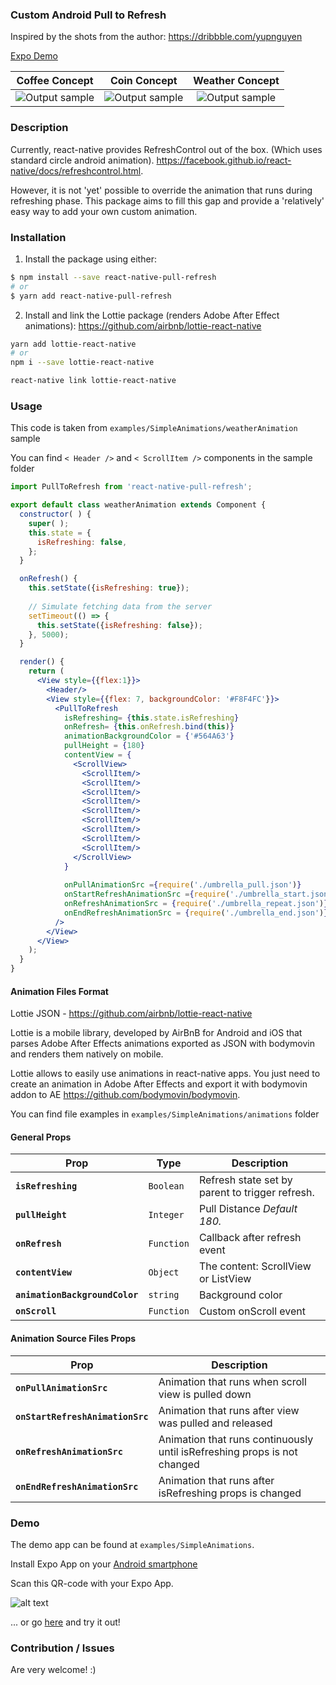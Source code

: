 ### Custom Android Pull to Refresh

Inspired by the shots from the author: https://dribbble.com/yupnguyen

[Expo Demo](https://expo.io/@devilsanek/animated-pull-to-refresh)

|     Coffee Concept    |  Coin Concept    | Weather Concept
| ------------------------- |:-----------------------:|:-----------------------:|
| ![Output sample](https://github.com/NadiKuts/react-native-pull-down/blob/master/examples/SimpleAnimations/resources/coffee_animation.gif)|![Output sample](https://github.com/NadiKuts/react-native-pull-down/blob/master/examples/SimpleAnimations/resources/coin_animation.gif) |![Output sample](https://github.com/NadiKuts/react-native-pull-down/blob/master/examples/SimpleAnimations/resources/weather_animation.gif)|

### Description

Currently, react-native provides RefreshControl out of the box. (Which uses standard circle android animation). 
https://facebook.github.io/react-native/docs/refreshcontrol.html. 

However, it is not 'yet' possible to override the animation that runs during refreshing phase. This package aims to fill this gap and provide a 'relatively' easy way to add your own custom animation. 

### Installation

1. Install the package using either: 
```sh
$ npm install --save react-native-pull-refresh
# or
$ yarn add react-native-pull-refresh
```

2. Install and link the Lottie package (renders Adobe After Effect animations):
https://github.com/airbnb/lottie-react-native

```sh
yarn add lottie-react-native
# or
npm i --save lottie-react-native

react-native link lottie-react-native
```

### Usage

This code is taken from `examples/SimpleAnimations/weatherAnimation` sample

You can find `< Header />` and `< ScrollItem />` components in the sample folder

```jsx
import PullToRefresh from 'react-native-pull-refresh';

export default class weatherAnimation extends Component {
  constructor( ) {
    super( );
    this.state = {
      isRefreshing: false,
    };
  }

  onRefresh() {
    this.setState({isRefreshing: true});
    
    // Simulate fetching data from the server
    setTimeout(() => {
      this.setState({isRefreshing: false});
    }, 5000);
  }

  render() {
    return (
      <View style={{flex:1}}>
        <Header/>
        <View style={{flex: 7, backgroundColor: '#F8F4FC'}}>
          <PullToRefresh
            isRefreshing= {this.state.isRefreshing}
            onRefresh= {this.onRefresh.bind(this)}
            animationBackgroundColor = {'#564A63'}
            pullHeight = {180}
            contentView = {
              <ScrollView>
                <ScrollItem/>
                <ScrollItem/>
                <ScrollItem/>
                <ScrollItem/>
                <ScrollItem/>
                <ScrollItem/>
                <ScrollItem/>
                <ScrollItem/>
                <ScrollItem/>
              </ScrollView>
            }
            
            onPullAnimationSrc ={require('./umbrella_pull.json')}
            onStartRefreshAnimationSrc ={require('./umbrella_start.json')}
            onRefreshAnimationSrc = {require('./umbrella_repeat.json')}
            onEndRefreshAnimationSrc = {require('./umbrella_end.json')}
          />
        </View>
      </View>
    );
  }
}
```

#### Animation Files Format
Lottie JSON - https://github.com/airbnb/lottie-react-native

Lottie is a mobile library, developed by AirBnB for Android and iOS that parses Adobe After Effects animations exported as JSON with bodymovin and renders them natively on mobile.

Lottie allows to easily use animations in react-native apps. You just need to create an animation in Adobe After Effects and export it with bodymovin addon to AE https://github.com/bodymovin/bodymovin.

You can find file examples in `examples/SimpleAnimations/animations` folder

#### General Props

| Prop | Type | Description |
|---|---|---|
|**`isRefreshing`**|`Boolean`|Refresh state set by parent to trigger refresh.|
|**`pullHeight`**|`Integer`|Pull Distance _Default 180._|
|**`onRefresh`**|`Function`|Callback after refresh event|
|**`contentView`**|`Object`|The content: ScrollView or ListView|
|**`animationBackgroundColor`**|`string`|Background color|
|**`onScroll`**|`Function`|Custom onScroll event|

#### Animation Source Files Props

| Prop | Description |
|---|---|
|**`onPullAnimationSrc`**|Animation that runs when scroll view is pulled down|
|**`onStartRefreshAnimationSrc`**|Animation that runs after view was pulled and released|
|**`onRefreshAnimationSrc`**|Animation that runs continuously until isRefreshing props is not changed|
|**`onEndRefreshAnimationSrc`**|Animation that runs after isRefreshing props is changed|

### Demo
The demo app can be found at `examples/SimpleAnimations`.

Install Expo App on your [Android smartphone](https://play.google.com/store/apps/details?id=host.exp.exponent&referrer=www)

Scan this QR-code with your Expo App. 

![alt text](https://github.com/NadiKuts/react-native-pull-refresh/blob/master/examples/SimpleAnimations/resources/scan.png)

... or go [here](https://expo.io/@devilsanek/animated-pull-to-refresh) and try it out!


### Contribution / Issues

Are very welcome! :)
